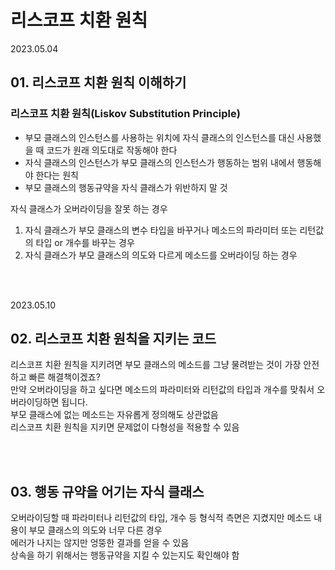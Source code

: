 # 리스코프 치환 원칙

2023.05.04

## 01. 리스코프 치환 원칙 이해하기

### 리스코프 치환 원칙(Liskov Substitution Principle)
- 부모 클래스의 인스턴스를 사용하는 위치에 자식 클래스의 인스턴스를 대신 사용했을 때 코드가 원래 의도대로 작동해야 한다
- 자식 클래스의 인스턴스가 부모 클래스의 인스턴스가 행동하는 범위 내에서 행동해야 한다는 원칙
- 부모 클래스의 행동규약을 자식 클래스가 위반하지 말 것

자식 클래스가 오버라이딩을 잘못 하는 경우
1. 자식 클래스가 부모 클래스의 변수 타입을 바꾸거나 메소드의 파라미터 또는 리턴값의 타입 or 개수를 바꾸는 경우
2. 자식 클래스가 부모 클래스의 의도와 다르게 메소드를 오버라이딩 하는 경우 

<br/><br/>

2023.05.10

## 02. 리스코프 치환 원칙을 지키는 코드
리스코프 치환 원칙을 지키려면 부모 클래스의 메소드를 그냥 물려받는 것이 가장 안전하고 빠른 해결책이겠죠?  
만약 오버라이딩을 하고 싶다면 메소드의 파라미터와 리턴값의 타입과 개수를 맞춰서 오버라이딩하면 됩니다.  
부모 클래스에 없는 메소드는 자유롭게 정의해도 상관없음  
리스코프 치환 원칙을 지키면 문제없이 다형성을 적용할 수 있음  

<br/><br/>

## 03. 행동 규약을 어기는 자식 클래스
오버라이딩할 때 파라미터나 리턴값의 타입, 개수 등 형식적 측면은 지켰지만 메소드 내용이 부모 클래스의 의도와 너무 다른 경우  
에러가 나지는 않지만 엉뚱한 결과를 얻을 수 있음  
상속을 하기 위해서는 행동규약을 지킬 수 있는지도 확인해야 함
